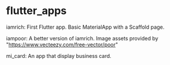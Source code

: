 # flutter_apps
iamrich: First Flutter app. Basic MaterialApp with a Scaffold page.

iampoor: A better version of iamrich. Image assets provided by "https://www.vecteezy.com/free-vector/poor"

mi_card: An app that display business card.
